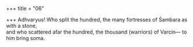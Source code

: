 +++
title = "06"

+++
Adhvaryus! Who split the hundred, the many fortresses of Śambara as  with a stone,  
and who scattered afar the hundred, the thousand (warriors) of Varcin— to him bring soma.  